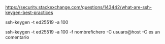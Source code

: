 https://security.stackexchange.com/questions/143442/what-are-ssh-keygen-best-practices

ssh-keygen -t ed25519 -a 100

ssh-keygen -t ed25519 -a 100 -f nombrefichero -C usuaro@host
  -C es un comentario
